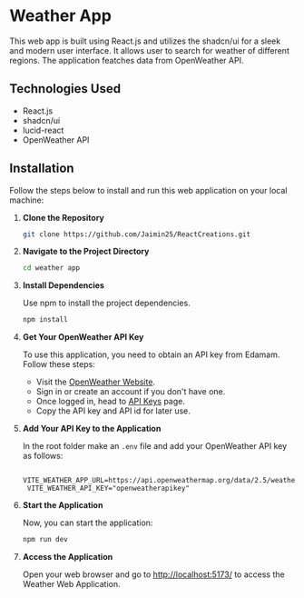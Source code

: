 # Weather App

This web app is built using React.js and utilizes the shadcn/ui for a sleek and modern user interface. It allows user to search for weather of different regions. The application featches data from OpenWeather API.

## Technologies Used

-   React.js
-   shadcn/ui
-   lucid-react
-   OpenWeather API

## Installation

Follow the steps below to install and run this web application on your local machine:

1. **Clone the Repository**

    ```bash
    git clone https://github.com/Jaimin25/ReactCreations.git
    ```

2. **Navigate to the Project Directory**

    ```bash
    cd weather app
    ```

3. **Install Dependencies**

    Use npm to install the project dependencies.

    ```bash
    npm install
    ```

4. **Get Your OpenWeather API Key**

    To use this application, you need to obtain an API key from Edamam. Follow these steps:

    - Visit the [OpenWeather Website](https://openweathermap.org/).
    - Sign in or create an account if you don't have one.
    - Once logged in, head to [API Keys](https://home.openweathermap.org/api_keys) page.
    - Copy the API key and API id for later use.

5. **Add Your API Key to the Application**

    In the root folder make an `.env` file and add your OpenWeather API key as follows:

    ```.env
     VITE_WEATHER_APP_URL=https://api.openweathermap.org/data/2.5/weather
     VITE_WEATHER_API_KEY="openweatherapikey"
    ```

6. **Start the Application**

    Now, you can start the application:

    ```bash
    npm run dev
    ```

7. **Access the Application**

    Open your web browser and go to [http://localhost:5173/](http://localhost:5173/) to access the Weather Web Application.
